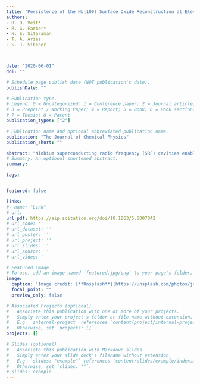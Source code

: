 ```yaml
---
title: "Persistence of the Nb(100) Surface Oxide Reconstruction at Elevated Temperatures"
authors:
- R. D. Veit*
- R. G. Farber*
- N. S. Sitaraman
- T. A. Arias
- S. J. Sibener



date: "2020-06-01"
doi: ""

# Schedule page publish date (NOT publication's date).
publishDate: ""

# Publication type.
# Legend: 0 = Uncategorized; 1 = Conference paper; 2 = Journal article;
# 3 = Preprint / Working Paper; 4 = Report; 5 = Book; 6 = Book section;
# 7 = Thesis; 8 = Patent
publication_types: ["2"]

# Publication name and optional abbreviated publication name.
publication: "The Journal of Chemical Physics"
publication_short: ""

abstract: "Niobium superconducting radio frequency (SRF) cavities enable the operation of modern superconducting accelerator facilities. These cavities do not approach the theoretical performance limits of Nb due to the deleterious effects of surface defects and chemical inhomogeneities such as Nb hydrides. Nitrogen doping is known to consistently increase the cavity performance and inhibit Nb hydride growth, but a comprehensive understanding of Nb hydride growth and suppression is not yet realized. Scanning tunneling microscopy (STM), scanning tunneling spectroscopy (STS), and density functional theory (DFT) calculations presented herein elucidate the real-time, nanoscale structural and electronic evolution of undoped, hydrogen doped, and hydrogen and nitrogen doped Nb(100) due to the growth and suppression of Nb nano-hydrides. DFT calculations in agreement with the experimental data found unique near-surface phases stabilized upon dopant incorporation. The experimental STM and STS results and DFT calculations reported herein provide the first in situ and real-time nanoscale visualization and characterization of the effects of nitrogen doping on Nb hydride suppression and growth. Such information allows for further optimization of nitrogen doping procedures and advances in the performance of SRF materials for next-generation SRF-based accelerators and free electron lasers."
# Summary. An optional shortened abstract.
summary:

tags:


featured: false

links:
#- name: "Link"
# url: 
url_pdf: https://aip.scitation.org/doi/10.1063/5.0007042
# url_code: ''
# url_dataset: ''
# url_poster: ''
# url_project: ''
# url_slides: ''
# url_source: ''
# url_video: ''

# Featured image
# To use, add an image named `featured.jpg/png` to your page's folder. 
image:
  caption: 'Image credit: [**Unsplash**](https://unsplash.com/photos/jdD8gXaTZsc)'
  focal_point: ""
  preview_only: false

# Associated Projects (optional).
#   Associate this publication with one or more of your projects.
#   Simply enter your project's folder or file name without extension.
#   E.g. `internal-project` references `content/project/internal-project/index.md`.
#   Otherwise, set `projects: []`.
projects: []

# Slides (optional).
#   Associate this publication with Markdown slides.
#   Simply enter your slide deck's filename without extension.
#   E.g. `slides: "example"` references `content/slides/example/index.md`.
#   Otherwise, set `slides: ""`.
# slides: example
---
```




